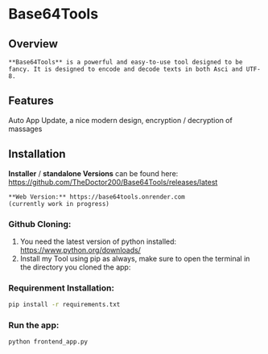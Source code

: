 # Base64Tools
## Overview
```
**Base64Tools** is a powerful and easy-to-use tool designed to be fancy. It is designed to encode and decode texts in both Asci and UTF-8.
```
## Features
Auto App Update, a nice modern design, encryption / decryption of massages

## Installation
**Installer** / **standalone Versions** can be found here: 
https://github.com/TheDoctor200/Base64Tools/releases/latest
```
**Web Version:** https://base64tools.onrender.com
(currently work in progress)
```
### Github Cloning:
1. You need the latest version of python installed: https://www.python.org/downloads/
2. Install my Tool using pip as always, make sure to open the terminal in the directory you cloned the app:

### Requirenment Installation:
```bash
pip install -r requirements.txt
```
### Run the app:
```bash
python frontend_app.py
```